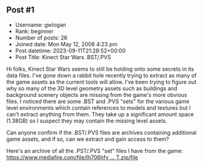 ## Post #1
- Username: gwlogan
- Rank: beginner
- Number of posts: 26
- Joined date: Mon May 12, 2008 4:23 pm
- Post datetime: 2023-09-11T21:28:52+00:00
- Post Title: Kinect Star Wars .BST/.PVS

Hi folks, Kinect Star Wars seems to still be holding onto some secrets in its data files. I've gone down a rabbit hole recently trying to extract as many of the game assets as the current tools will allow. I've been trying to figure out why so many of the 3D level geometry assets such as buildings and background scenery objects are missing from the game's more obvious files. I noticed there are some .BST and .PVS "sets" for the various game level environments which contain references to models and textures but I can't extract anything from them. They take up a significant amount space (1.38GB) so I suspect they may contain the missing level assets.

Can anyone confirm if the .BST/.PVS files are archives containing additional game assets, and if so, can we extract  and gain access to them?

Here's an archive of all the .PST/.PVS "set" files I have from the game:
[https://www.mediafire.com/file/lh706hfy ... T.zip/file](https://www.mediafire.com/file/lh706hfyfnk6fqa/Star+Wars+Kinect+sets+.PVS+and+.BST.zip/file)
